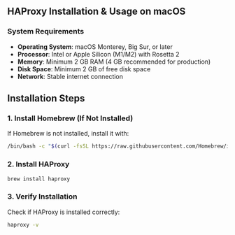 ## HAProxy Installation & Usage on macOS

### **System Requirements**

- **Operating System**: macOS Monterey, Big Sur, or later
- **Processor**: Intel or Apple Silicon (M1/M2) with Rosetta 2
- **Memory**: Minimum 2 GB RAM (4 GB recommended for production)
- **Disk Space**: Minimum 2 GB of free disk space
- **Network**: Stable internet connection


## **Installation Steps**

### **1. Install Homebrew (If Not Installed)**
If Homebrew is not installed, install it with:
```bash
/bin/bash -c "$(curl -fsSL https://raw.githubusercontent.com/Homebrew/install/HEAD/install.sh)"
```

### **2. Install HAProxy**
```bash
brew install haproxy
```

### **3. Verify Installation**
Check if HAProxy is installed correctly:
```bash
haproxy -v
```

